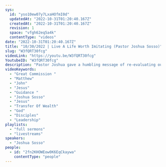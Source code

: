 ```yaml
---
sys:
  id: "yso10ew07y7LxaHOfmI0d"
  updatedAt: "2022-10-31T01:20:40.167Z"
  createdAt: "2022-10-31T01:20:40.167Z"
  revision: 1
  space: "vfgh62eq5a4k"
  contentType: "videos"
date: "2022-10-31T01:20:40.167Z"
title: "10/30/2022 | Live A Life Worth Imitating (Pastor Joshua Sosso)"
slug: "W3fQRT30fcg"
videoLink: "https://youtu.be/W3fQRT30fcg"
YoutubeID: "W3fQRT30fcg"
description: "Pastor Joshua gave a humbling message of re-evaluating our walk with Christ and how we live our life. Are our mindsets allowing us to step into the industries we have been given to take over? If we are not taking responsibility and making moves to take hold of the great commission, the tools needed such as influence and money will not be given to us. Remember the great commission is to make disciples and spread the word of Christ. In order to do that we need to daily check our lives, to continuously check our heart issues. Making sure that the life we are leading is a life worth being imitated. Once we begin to disciple, we can no longer look back at our mentors for guidance. It is now our responsibility to turn to God and ask for revelation and guidance. Don't concern yourself of the thoughts of men, be more concerned with what the Father says of you. After all don't you want to hear \"Well Done.\" at the end of your walk? This sermon was delivered by Pastor Joshua Sosso at Freedom Fellowship Church International on October 30, 2022."
videoKeywords:
  - "Great Commission "
  - "Matthew"
  - "John"
  - "Jesus"
  - "Guidance "
  - "Joshua Sosso"
  - "Jesus"
  - "Transfer Of Wealth"
  - "God"
  - "Disciples"
  - "Leadership"
playlists:
  - "full sermons"
  - "livestreams"
speakers:
  - "Joshua Sosso"
people:
  - id: "2fn2KHOWEow0K6EqCkaywa"
    contentType: "people"
---
```

